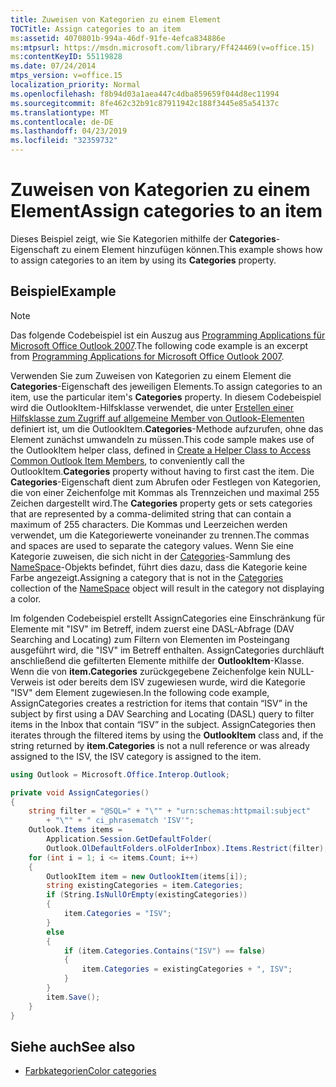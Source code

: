 ```yaml
---
title: Zuweisen von Kategorien zu einem Element
TOCTitle: Assign categories to an item
ms:assetid: 4070801b-994a-46df-91fe-4efca834886e
ms:mtpsurl: https://msdn.microsoft.com/library/Ff424469(v=office.15)
ms:contentKeyID: 55119828
ms.date: 07/24/2014
mtps_version: v=office.15
localization_priority: Normal
ms.openlocfilehash: f8b94d03a1aea447c4dba859659f044d8ec11994
ms.sourcegitcommit: 8fe462c32b91c87911942c188f3445e85a54137c
ms.translationtype: MT
ms.contentlocale: de-DE
ms.lasthandoff: 04/23/2019
ms.locfileid: "32359732"
---
```

# <a name="assign-categories-to-an-item"></a><span data-ttu-id="a79fa-102">Zuweisen von Kategorien zu einem Element</span><span class="sxs-lookup"><span data-stu-id="a79fa-102">Assign categories to an item</span></span>

<span data-ttu-id="a79fa-103">Dieses Beispiel zeigt, wie Sie Kategorien mithilfe der **Categories**-Eigenschaft zu einem Element hinzufügen können.</span><span class="sxs-lookup"><span data-stu-id="a79fa-103">This example shows how to assign categories to an item by using its **Categories** property.</span></span>

## <a name="example"></a><span data-ttu-id="a79fa-104">Beispiel</span><span class="sxs-lookup"><span data-stu-id="a79fa-104">Example</span></span>

> [!NOTE] 
> <span data-ttu-id="a79fa-105">Das folgende Codebeispiel ist ein Auszug aus [Programming Applications für Microsoft Office Outlook 2007](https://www.amazon.com/gp/product/0735622493?ie=UTF8&tag=msmsdn-20&linkCode=as2&camp=1789&creative=9325&creativeASIN=0735622493).</span><span class="sxs-lookup"><span data-stu-id="a79fa-105">The following code example is an excerpt from [Programming Applications for Microsoft Office Outlook 2007](https://www.amazon.com/gp/product/0735622493?ie=UTF8&tag=msmsdn-20&linkCode=as2&camp=1789&creative=9325&creativeASIN=0735622493).</span></span>


<span data-ttu-id="a79fa-106">Verwenden Sie zum Zuweisen von Kategorien zu einem Element die **Categories**-Eigenschaft des jeweiligen Elements.</span><span class="sxs-lookup"><span data-stu-id="a79fa-106">To assign categories to an item, use the particular item's **Categories** property.</span></span> <span data-ttu-id="a79fa-107">In diesem Codebeispiel wird die OutlookItem-Hilfsklasse verwendet, die unter [Erstellen einer Hilfsklasse zum Zugriff auf allgemeine Member von Outlook-Elementen](how-to-create-a-helper-class-to-access-common-outlook-item-members.md) definiert ist, um die OutlookItem.**Categories**-Methode aufzurufen, ohne das Element zunächst umwandeln zu müssen.</span><span class="sxs-lookup"><span data-stu-id="a79fa-107">This code sample makes use of the OutlookItem helper class, defined in [Create a Helper Class to Access Common Outlook Item Members](how-to-create-a-helper-class-to-access-common-outlook-item-members.md), to conveniently call the OutlookItem.**Categories** property without having to first cast the item.</span></span> <span data-ttu-id="a79fa-108">Die **Categories**-Eigenschaft dient zum Abrufen oder Festlegen von Kategorien, die von einer Zeichenfolge mit Kommas als Trennzeichen und maximal 255 Zeichen dargestellt wird.</span><span class="sxs-lookup"><span data-stu-id="a79fa-108">The **Categories** property gets or sets categories that are represented by a comma-delimited string that can contain a maximum of 255 characters.</span></span> <span data-ttu-id="a79fa-109">Die Kommas und Leerzeichen werden verwendet, um die Kategoriewerte voneinander zu trennen.</span><span class="sxs-lookup"><span data-stu-id="a79fa-109">The commas and spaces are used to separate the category values.</span></span> <span data-ttu-id="a79fa-110">Wenn Sie eine Kategorie zuweisen, die sich nicht in der [Categories](https://msdn.microsoft.com/library/bb646607\(v=office.15\))-Sammlung des [NameSpace](https://msdn.microsoft.com/library/bb645857\(v=office.15\))-Objekts befindet, führt dies dazu, dass die Kategorie keine Farbe angezeigt.</span><span class="sxs-lookup"><span data-stu-id="a79fa-110">Assigning a category that is not in the [Categories](https://msdn.microsoft.com/library/bb646607\(v=office.15\)) collection of the [NameSpace](https://msdn.microsoft.com/library/bb645857\(v=office.15\)) object will result in the category not displaying a color.</span></span>

<span data-ttu-id="a79fa-p102">Im folgenden Codebeispiel erstellt AssignCategories eine Einschränkung für Elemente mit "ISV" im Betreff, indem zuerst eine DASL-Abfrage (DAV Searching and Locating) zum Filtern von Elementen im Posteingang ausgeführt wird, die "ISV" im Betreff enthalten. AssignCategories durchläuft anschließend die gefilterten Elemente mithilfe der **OutlookItem**-Klasse. Wenn die von **item.Categories** zurückgegebene Zeichenfolge kein NULL-Verweis ist oder bereits dem ISV zugewiesen wurde, wird die Kategorie "ISV" dem Element zugewiesen.</span><span class="sxs-lookup"><span data-stu-id="a79fa-p102">In the following code example, AssignCategories creates a restriction for items that contain “ISV” in the subject by first using a DAV Searching and Locating (DASL) query to filter items in the Inbox that contain “ISV” in the subject. AssignCategories then iterates through the filtered items by using the **OutlookItem** class and, if the string returned by **item.Categories** is not a null reference or was already assigned to the ISV, the ISV category is assigned to the item.</span></span>

```csharp
using Outlook = Microsoft.Office.Interop.Outlook;
```

```csharp
private void AssignCategories()
{
    string filter = "@SQL=" + "\"" + "urn:schemas:httpmail:subject"
        + "\"" + " ci_phrasematch 'ISV'";
    Outlook.Items items =
        Application.Session.GetDefaultFolder(
        Outlook.OlDefaultFolders.olFolderInbox).Items.Restrict(filter);
    for (int i = 1; i <= items.Count; i++)
    {
        OutlookItem item = new OutlookItem(items[i]);
        string existingCategories = item.Categories;
        if (String.IsNullOrEmpty(existingCategories))
        {
            item.Categories = "ISV";
        }
        else
        {
            if (item.Categories.Contains("ISV") == false)
            {
                item.Categories = existingCategories + ", ISV";
            }
        }
        item.Save();
    }
}
```

## <a name="see-also"></a><span data-ttu-id="a79fa-113">Siehe auch</span><span class="sxs-lookup"><span data-stu-id="a79fa-113">See also</span></span>

- [<span data-ttu-id="a79fa-114">Farbkategorien</span><span class="sxs-lookup"><span data-stu-id="a79fa-114">Color categories</span></span>](color-categories.md)

